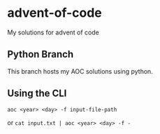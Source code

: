 # advent-of-code

My solutions for advent of code

## Python Branch

This branch hosts my AOC solutions using python.


## Using the CLI

```aoc <year> <day> -f input-file-path```

or
```cat input.txt | aoc <year> <day> -f -```
